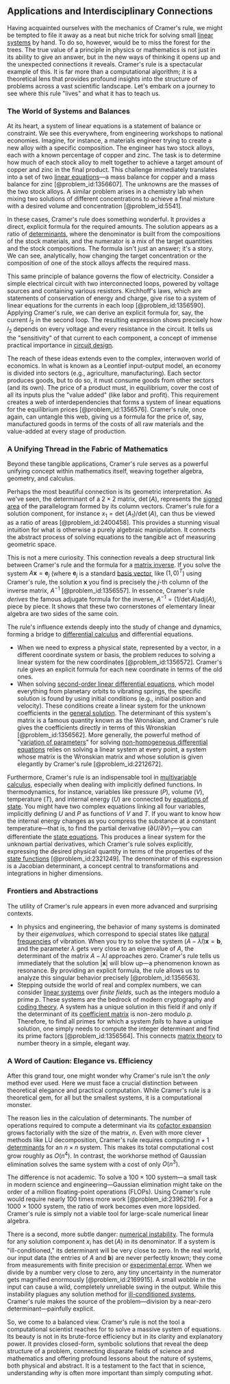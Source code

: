 ## Applications and Interdisciplinary Connections

Having acquainted ourselves with the mechanics of Cramer's rule, we might be tempted to file it away as a neat but niche trick for solving small [linear systems](@article_id:147356) by hand. To do so, however, would be to miss the forest for the trees. The true value of a principle in physics or mathematics is not just in its ability to give an answer, but in the new ways of thinking it opens up and the unexpected connections it reveals. Cramer's rule is a spectacular example of this. It is far more than a computational algorithm; it is a theoretical lens that provides profound insights into the structure of problems across a vast scientific landscape. Let's embark on a journey to see where this rule "lives" and what it has to teach us.

### The World of Systems and Balances

At its heart, a system of linear equations is a statement of balance or constraint. We see this everywhere, from engineering workshops to national economies. Imagine, for instance, a materials engineer trying to create a new alloy with a specific composition. The engineer has two stock alloys, each with a known percentage of copper and zinc. The task is to determine how much of each stock alloy to melt together to achieve a target amount of copper and zinc in the final product. This challenge immediately translates into a set of two [linear equations](@article_id:150993)—a mass balance for copper and a mass balance for zinc [@problem_id:1356607]. The unknowns are the masses of the two stock alloys. A similar problem arises in a chemistry lab when mixing two solutions of different concentrations to achieve a final mixture with a desired volume and concentration [@problem_id:5541].

In these cases, Cramer's rule does something wonderful. It provides a direct, explicit formula for the required amounts. The solution appears as a ratio of [determinants](@article_id:276099), where the denominator is built from the compositions of the stock materials, and the numerator is a mix of the target quantities and the stock compositions. The formula isn't just an answer; it's a story. We can see, analytically, how changing the target concentration or the composition of one of the stock alloys affects the required mass.

This same principle of balance governs the flow of electricity. Consider a simple electrical circuit with two interconnected loops, powered by voltage sources and containing various resistors. Kirchhoff's laws, which are statements of conservation of energy and charge, give rise to a system of linear equations for the currents in each loop [@problem_id:1356590]. Applying Cramer's rule, we can derive an explicit formula for, say, the current $I_2$ in the second loop. The resulting expression shows precisely how $I_2$ depends on every voltage and every resistance in the circuit. It tells us the "sensitivity" of that current to each component, a concept of immense practical importance in [circuit design](@article_id:261128).

The reach of these ideas extends even to the complex, interwoven world of economics. In what is known as a Leontief input-output model, an economy is divided into sectors (e.g., agriculture, manufacturing). Each sector produces goods, but to do so, it must consume goods from other sectors (and its own). The price of a product must, in equilibrium, cover the cost of all its inputs plus the "value added" (like labor and profit). This requirement creates a web of interdependencies that forms a system of linear equations for the equilibrium prices [@problem_id:1356576]. Cramer's rule, once again, can untangle this web, giving us a formula for the price of, say, manufactured goods in terms of the costs of all raw materials and the value-added at every stage of production.

### A Unifying Thread in the Fabric of Mathematics

Beyond these tangible applications, Cramer's rule serves as a powerful unifying concept within mathematics itself, weaving together algebra, geometry, and calculus.

Perhaps the most beautiful connection is its geometric interpretation. As we've seen, the determinant of a $2 \times 2$ matrix, $\det(A)$, represents the [signed area](@article_id:169094) of the parallelogram formed by its column vectors. Cramer's rule for a solution component, for instance $x_1 = \det(A_1) / \det(A)$, can thus be viewed as a ratio of areas [@problem_id:2400458]. This provides a stunning visual intuition for what is otherwise a purely algebraic manipulation. It connects the abstract process of solving equations to the tangible act of measuring geometric space.

This is not a mere curiosity. This connection reveals a deep structural link between Cramer's rule and the formula for a [matrix inverse](@article_id:139886). If you solve the system $A\mathbf{x} = \mathbf{e}_j$ (where $\mathbf{e}_j$ is a standard [basis vector](@article_id:199052), like $(1,0)^T$) using Cramer's rule, the solution $\mathbf{x}$ you find is precisely the $j$-th column of the inverse matrix, $A^{-1}$ [@problem_id:1356557]. In essence, Cramer's rule *derives* the famous adjugate formula for the inverse, $A^{-1} = (1/\det A) \text{adj}(A)$, piece by piece. It shows that these two cornerstones of elementary linear algebra are two sides of the same coin.

The rule's influence extends deeply into the study of change and dynamics, forming a bridge to [differential calculus](@article_id:174530) and differential equations.
- When we need to express a physical state, represented by a vector, in a different coordinate system or basis, the problem reduces to solving a linear system for the new coordinates [@problem_id:1356572]. Cramer's rule gives an explicit formula for each new coordinate in terms of the old ones.
- When solving [second-order linear differential equations](@article_id:260549), which model everything from planetary orbits to vibrating springs, the specific solution is found by using initial conditions (e.g., initial position and velocity). These conditions create a linear system for the unknown coefficients in the [general solution](@article_id:274512). The determinant of this system's matrix is a famous quantity known as the Wronskian, and Cramer's rule gives the coefficients directly in terms of this Wronskian [@problem_id:1356562]. More generally, the powerful method of "[variation of parameters](@article_id:173425)" for solving [non-homogeneous differential equations](@article_id:269256) relies on solving a linear system at every point, a system whose matrix is the Wronskian matrix and whose solution is given elegantly by Cramer's rule [@problem_id:2212672].

Furthermore, Cramer's rule is an indispensable tool in [multivariable calculus](@article_id:147053), especially when dealing with implicitly defined functions. In thermodynamics, for instance, variables like pressure ($P$), volume ($V$), temperature ($T$), and internal energy ($U$) are connected by [equations of state](@article_id:193697). You might have two complex equations linking all four variables, implicitly defining $U$ and $P$ as functions of $V$ and $T$. If you want to know how the internal energy changes as you compress the substance at a constant temperature—that is, to find the partial derivative $(\partial U / \partial V)_T$—you can differentiate the [state equations](@article_id:273884). This produces a linear system for the unknown partial derivatives, which Cramer's rule solves explicitly, expressing the desired physical quantity in terms of the properties of the [state functions](@article_id:137189) [@problem_id:2321249]. The denominator of this expression is a Jacobian determinant, a concept central to transformations and integrations in higher dimensions.

### Frontiers and Abstractions

The utility of Cramer's rule appears in even more advanced and surprising contexts.
- In physics and engineering, the behavior of many systems is dominated by their *eigenvalues*, which correspond to special states like [natural frequencies](@article_id:173978) of vibration. When you try to solve the system $(A-\lambda I)\mathbf{x} = \mathbf{b}$, and the parameter $\lambda$ gets very close to an eigenvalue of $A$, the determinant of the matrix $A-\lambda I$ approaches zero. Cramer's rule tells us immediately that the solution $|\mathbf{x}|$ will blow up—a phenomenon known as resonance. By providing an explicit formula, the rule allows us to analyze this singular behavior precisely [@problem_id:1356563].
- Stepping outside the world of real and complex numbers, we can consider [linear systems](@article_id:147356) over *finite fields*, such as the integers modulo a prime $p$. These systems are the bedrock of modern cryptography and [coding theory](@article_id:141432). A system has a unique solution in this field if and only if the determinant of its [coefficient matrix](@article_id:150979) is non-zero modulo $p$. Therefore, to find all primes for which a system *fails* to have a unique solution, one simply needs to compute the integer determinant and find its prime factors [@problem_id:1356564]. This connects [matrix theory](@article_id:184484) to number theory in a simple, elegant way.

### A Word of Caution: Elegance vs. Efficiency

After this grand tour, one might wonder why Cramer's rule isn't the *only* method ever used. Here we must face a crucial distinction between theoretical elegance and practical computation. While Cramer's rule is a theoretical gem, for all but the smallest systems, it is a computational monster.

The reason lies in the calculation of determinants. The number of operations required to compute a determinant via its [cofactor expansion](@article_id:150428) grows factorially with the size of the matrix, $n$. Even with more clever methods like LU decomposition, Cramer's rule requires computing $n+1$ [determinants](@article_id:276099) for an $n \times n$ system. This makes its total computational cost grow roughly as $O(n^4)$. In contrast, the workhorse method of Gaussian elimination solves the same system with a cost of only $O(n^3)$.

The difference is not academic. To solve a $100 \times 100$ system—a small task in modern science and engineering—Gaussian elimination might take on the order of a million floating-point operations (FLOPs). Using Cramer's rule would require nearly 100 times more work [@problem_id:2396219]. For a $1000 \times 1000$ system, the ratio of work becomes even more lopsided. Cramer's rule is simply not a viable tool for large-scale numerical linear algebra.

There is a second, more subtle danger: [numerical instability](@article_id:136564). The formula for any solution component $x_i$ has $\det(A)$ in its denominator. If a system is "ill-conditioned," its determinant will be very close to zero. In the real world, our input data (the entries of $A$ and $\mathbf{b}$) are never perfectly known; they come from measurements with finite precision or [experimental error](@article_id:142660). When we divide by a number very close to zero, any tiny uncertainty in the numerator gets magnified enormously [@problem_id:2169915]. A small wobble in the input can cause a wild, completely unreliable swing in the output. While this instability plagues any solution method for [ill-conditioned systems](@article_id:137117), Cramer's rule makes the source of the problem—division by a near-zero determinant—painfully explicit.

So, we come to a balanced view. Cramer's rule is not the tool a computational scientist reaches for to solve a massive system of equations. Its beauty is not in its brute-force efficiency but in its clarity and explanatory power. It provides closed-form, symbolic solutions that reveal the deep structure of a problem, connecting disparate fields of science and mathematics and offering profound lessons about the nature of systems, both physical and abstract. It is a testament to the fact that in science, understanding *why* is often more important than simply computing *what*.